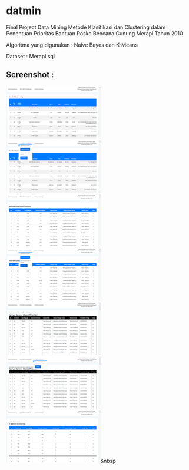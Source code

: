 # datmin
Final Project Data Mining
Metode Klasifikasi dan Clustering dalam Penentuan Prioritas Bantuan Posko Bencana Gunung Merapi Tahun 2010

Algoritma yang digunakan : Naive Bayes dan K-Means

Dataset : Merapi.sql

## Screenshot : 
<img src="https://github.com/16110274/datmin/blob/master/screenshot/1.png" width="256">&nbsp;
<img src="https://github.com/16110274/datmin/blob/master/screenshot/2.png" width="256">&nbsp;
<img src="https://github.com/16110274/datmin/blob/master/screenshot/3.png" width="256">&nbsp;
<img src="https://github.com/16110274/datmin/blob/master/screenshot/4.png" width="256">&nbsp;
<img src="https://github.com/16110274/datmin/blob/master/screenshot/5.png" width="256">&nbsp;
<img src="https://github.com/16110274/datmin/blob/master/screenshot/6.png" width="256">&nbsp;
<img src="https://github.com/16110274/datmin/blob/master/screenshot/7.png" width="256">&nbsp
